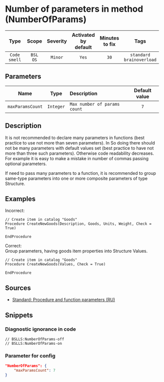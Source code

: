 # Number of parameters in method (NumberOfParams)

 |     Type     |        Scope        | Severity | Activated<br>by default | Minutes<br>to fix |                Tags                 |
 |:------------:|:-------------------:|:--------:|:-----------------------------:|:-----------------------:|:-----------------------------------:|
 | `Code smell` | `BSL`<br>`OS` | `Minor`  |             `Yes`             |          `30`           | `standard`<br>`brainoverload` |

## Parameters

 |       Name       |   Type    | Description                  | Default value |
 |:----------------:|:---------:|:---------------------------- |:-------------:|
 | `maxParamsCount` | `Integer` | `Max number of params count` |      `7`      | 

<!-- Блоки выше заполняются автоматически, не трогать -->
## Description

It is not recommended to declare many parameters in functions (best practice to use not more than seven parameters). In So doing there should not be many parameters with default values set (best practice to have not more than three such parameters). Otherwise code readability decreases. For example it is easy to make a mistake in number of commas passing optional parameters.

If need to pass many parameters to a function, it is recommended to group same-type parameters into one or more composite parameters of type Structure.

## Examples

Incorrect:

```bsl
// Create item in catalog "Goods"
Procedure CreateNewGoods(Description, Goods, Units, Weight, Check = True)

EndProcedure
```

Correct:  
Group parameters, having goods item properties into Structure Values.

```bsl
// Create item in catalog "Goods"
Procedure CreateNewGoods(Values, Check = True)

EndProcedure
```

## Sources

* [Standard: Procedure and function parameters (RU)](https://its.1c.ru/db/v8std#content:640:hdoc)

## Snippets

<!-- Блоки ниже заполняются автоматически, не трогать -->
### Diagnostic ignorance in code

```bsl
// BSLLS:NumberOfParams-off
// BSLLS:NumberOfParams-on
```

### Parameter for config

```json
"NumberOfParams": {
    "maxParamsCount": 7
}
```
